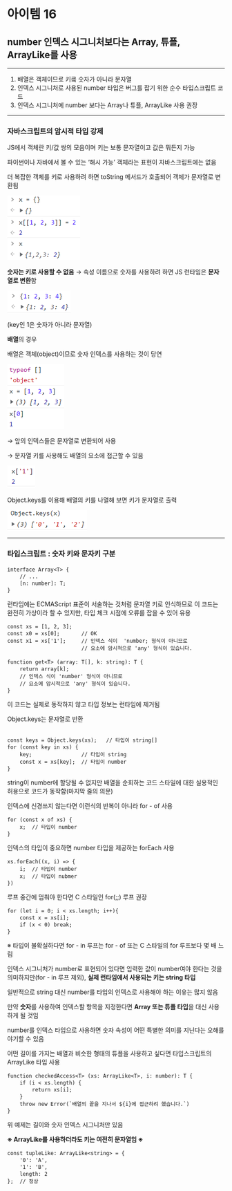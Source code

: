 # 아이템 16

## number 인덱스 시그니처보다는 Array, 튜플, ArrayLike를 사용

---

1. 배열은 객체이므로 키킄 숫자가 아니라 문자열
2. 인덱스 시그니처로 사용된 number 타입은 버그를 잡기 위한 순수 타입스크립트 코드
3. 인덱스 시그니처에 number 보다는 Array나 튜플, ArrayLike 사용 권장

---

### 자바스크립트의 암시적 타입 강제

JS에서 객체란 키/값 쌍의 모음이며 키는 보통 문자열이고 값은 뭐든지 가능

파이썬이나 자바에서 볼 수 있는 ‘해시 가능’ 객체라는 표현이 자바스크립트에는 없음

더 복잡한 객체를 키로 사용하려 하면 toString 메서드가 호출되어 객체가 문자열로 변환됨

![Untitled](./image/Untitled.png)

**숫자는 키로 사용할 수 없음** → 속성 이름으로 숫자를 사용하려 하면 JS 런타임은 **문자열로 변환**함

![Untitled](./image/Untitled%201.png)

(key인 1은 숫자가 아니라 문자열)

**배열**의 경우

배열은 객체(object)이므로 숫자 인덱스를 사용하는 것이 당연

![Untitled](./image/Untitled%202.png)

→ 앞의 인덱스들은 문자열로 변환되어 사용

→ 문자열 키를 사용해도 배열의 요소에 접근할 수 있음

![Untitled](./image/Untitled%203.png)

Object.keys를 이용해 배열의 키를 나열해 보면 키가 문자열로 출력

![Untitled](./image/Untitled%204.png)

---

### 타입스크립트 : 숫자 키와 문자키 구분

```tsx
interface Array<T> {
	// ...
	[n: number]: T;
}
```

런타임에는 ECMAScript 표준이 서술하는 것처럼 문자열 키로 인식하므로 이 코드는 완전히 가상이라 할 수 있지만, 타입 체크 시점에 오류를 잡을 수 있어 유용

```tsx
const xs = [1, 2, 3];
const x0 = xs[0];       // OK
const x1 = xs['1'];     // 인덱스 식이  'number; 형식이 아니므로 
                        // 요소에 암시적으로 'any' 형식이 있습니다.

function get<T> (array: T[], k: string): T {
    return array[k];    
    // 인덱스 식이 'number' 형식이 아니므로 
    // 요소에 암시적으로 'any' 형식이 있습니다.
}
```

이 코드는 실제로 동작하지 않고 타입 정보는 런타임에 제거됨

Object.keys는 문자열로 반환

```tsx

const keys = Object.keys(xs);   // 타입이 string[]
for (const key in xs) {
    key;                // 타입이 string
    const x = xs[key];  // 타입이 number
}
```

string이 number에 할당될 수 없지만 배열을 순회하는 코드 스타일에 대한 실용적인 허용으로 코드가 동작함(마지막 줄의 의문)

인덱스에 신경쓰지 않는다면 이런식의 반복이 아니라 for - of 사용

```tsx
for (const x of xs) {
    x;  // 타입이 number
}
```

인덱스의 타입이 중요하면 number 타입을 제공하는 forEach 사용

```tsx
xs.forEach((x, i) => {
    i;  // 타입이 number
    x;  // 타입이 nubmer
})
```

루프 중간에 멈춰야 한다면 C 스타일인 for(;;) 루프 권장

```tsx
for (let i = 0; i < xs.length; i++){
    const x = xs[i];
    if (x < 0) break;
}
```

※ 타입이 불확실하다면 for - in 루프는 for - of 또는 C 스타일의 for 루프보다 몇 배 느림

인덱스 시그니처가 number로 표현되어 있다면 입력한 값이 number여야 한다는 것을 의미하지만(for - in 루프 제외), **실제 런타임에서 사용되는 키는 string 타입** 

일반적으로 string 대신 number를 타입의 인덱스로 사용해야 하는 이유는 많지 않음

만약 **숫자**를 사용하여 인덱스할 항목을 지정한다면 **Array 또는 튜플 타입**을 대신 사용하게 될 것임

number를 인덱스 타입으로 사용하면 숫자 속성이 어떤 특별한 의미를 지닌다는 오해를 야기할 수 있음

어떤 길이를 가지는 배열과 비슷한 형태의 튜플을 사용하고 싶다면 타입스크립트의 ArrayLike 타입 사용

```tsx
function checkedAccess<T> (xs: ArrayLike<T>, i: number): T {
    if (i < xs.length) { 
        return xs[i];
    }
    throw new Error(`배열의 끝을 지나서 ${i}에 접근하려 했습니다.`)
}
```

위 예제는 길이와 숫자 인덱스 시그니처만 있음

**※ ArrayLike를 사용하더라도 키는 여전히 문자열임 ※**

```tsx
const tupleLike: ArrayLike<string> = {
    '0': 'A',
    '1': 'B',
    length: 2
};  // 정상
```